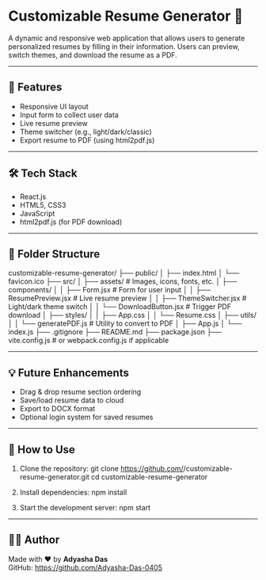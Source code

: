 # Customizable Resume Generator 📝

A dynamic and responsive web application that allows users to generate personalized resumes by filling in their information. Users can preview, switch themes, and download the resume as a PDF.

---

## 🚀 Features

- Responsive UI layout
- Input form to collect user data
- Live resume preview
- Theme switcher (e.g., light/dark/classic)
- Export resume to PDF (using html2pdf.js)

---

## 🛠️ Tech Stack

- React.js
- HTML5, CSS3
- JavaScript
- html2pdf.js (for PDF download)

---

## 📁 Folder Structure

customizable-resume-generator/
├── public/
│   ├── index.html
│   └── favicon.ico
├── src/
│   ├── assets/               # Images, icons, fonts, etc.
│   ├── components/
│   │   ├── Form.jsx              # Form for user input
│   │   ├── ResumePreview.jsx    # Live resume preview
│   │   ├── ThemeSwitcher.jsx    # Light/dark theme switch
│   │   └── DownloadButton.jsx   # Trigger PDF download
│   ├── styles/
│   │   ├── App.css
│   │   └── Resume.css
│   ├── utils/
│   │   └── generatePDF.js       # Utility to convert to PDF
│   ├── App.js
│   └── index.js
├── .gitignore
├── README.md
├── package.json
├── vite.config.js              # or webpack.config.js if applicable


---

## 💡 Future Enhancements

- Drag & drop resume section ordering
- Save/load resume data to cloud
- Export to DOCX format
- Optional login system for saved resumes

---

## 🚧 How to Use

1. Clone the repository:
git clone https://github.com/<your-username>/customizable-resume-generator.git
cd customizable-resume-generator

2. Install dependencies:
npm install

3. Start the development server:
npm start

---

## 👩‍💻 Author

Made with ❤️ by **Adyasha Das**  
GitHub: https://github.com/Adyasha-Das-0405

